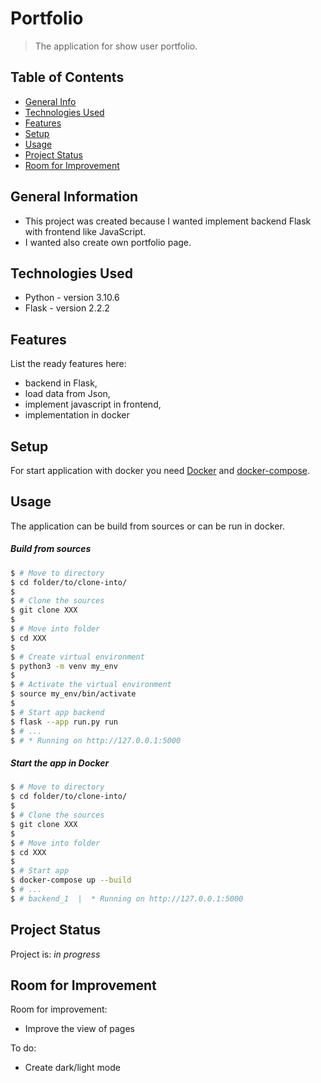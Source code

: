 # Portfolio 
> The application for show user portfolio.

## Table of Contents
* [General Info](#general-information)
* [Technologies Used](#technologies-used)
* [Features](#features)
* [Setup](#setup)
* [Usage](#usage)
* [Project Status](#project-status)
* [Room for Improvement](#room-for-improvement)


## General Information
- This project was created because I wanted implement backend Flask with frontend like JavaScript. 
- I wanted also create own portfolio page.

## Technologies Used
- Python - version 3.10.6
- Flask - version 2.2.2


## Features
List the ready features here:
- backend in Flask,
- load data from Json,
- implement javascript in frontend,
- implementation in docker


## Setup
For start application with docker you need [Docker](https://docs.docker.com/get-docker/) and [docker-compose](https://docs.docker.com/compose/install/).


## Usage
The application can be build from sources or can be run in docker.


##### Build from sources
```bash
$ # Move to directory
$ cd folder/to/clone-into/
$
$ # Clone the sources
$ git clone XXX
$
$ # Move into folder
$ cd XXX
$
$ # Create virtual environment
$ python3 -m venv my_env
$
$ # Activate the virtual environment
$ source my_env/bin/activate
$
$ # Start app backend
$ flask --app run.py run
$ # ...
$ # * Running on http://127.0.0.1:5000  
```

##### Start the app in Docker
```bash
$ # Move to directory
$ cd folder/to/clone-into/
$
$ # Clone the sources
$ git clone XXX
$
$ # Move into folder
$ cd XXX
$
$ # Start app
$ docker-compose up --build
$ # ...
$ # backend_1  |  * Running on http://127.0.0.1:5000
```


## Project Status
Project is: _in progress_ 


## Room for Improvement

Room for improvement:
- Improve the view of pages

To do:
- Create dark/light mode